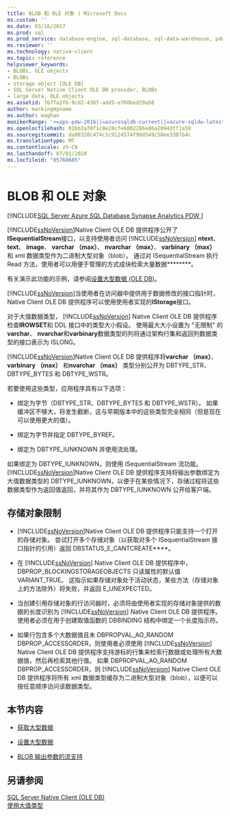 ```yaml
---
title: BLOB 和 OLE 对象 | Microsoft Docs
ms.custom: ''
ms.date: 03/16/2017
ms.prod: sql
ms.prod_service: database-engine, sql-database, sql-data-warehouse, pdw
ms.reviewer: ''
ms.technology: native-client
ms.topic: reference
helpviewer_keywords:
- BLOBs, OLE objects
- BLOBs
- storage object [OLE DB]
- SQL Server Native Client OLE DB provider, BLOBs
- large data, OLE objects
ms.assetid: 767fa2f6-9cd2-436f-add5-e760bed29a58
author: markingmyname
ms.author: maghan
monikerRange: '>=aps-pdw-2016||=azuresqldb-current||=azure-sqldw-latest||>=sql-server-2016||=sqlallproducts-allversions||>=sql-server-linux-2017||=azuresqldb-mi-current'
ms.openlocfilehash: 01bb3af0f1c8e28cfe6002286ed6a2094dff1a50
ms.sourcegitcommit: da88320c474c1c9124574f90d549c50ee3387b4c
ms.translationtype: MT
ms.contentlocale: zh-CN
ms.lasthandoff: 07/01/2020
ms.locfileid: "85760605"
---
```

# <a name="blobs-and-ole-objects"></a>BLOB 和 OLE 对象
[!INCLUDE[SQL Server Azure SQL Database Synapse Analytics PDW ](../../includes/applies-to-version/sql-asdb-asdbmi-asdw-pdw.md)]

  [!INCLUDE[ssNoVersion](../../includes/ssnoversion-md.md)]Native Client OLE DB 提供程序公开了**ISequentialStream**接口，以支持使用者访问 [!INCLUDE[ssNoVersion](../../includes/ssnoversion-md.md)] **ntext**、 **text**、 **image**、 **varchar （max）**、 **nvarchar （max）**、 **varbinary （max）** 和 xml 数据类型作为二进制大型对象（blob）。 通过对 ISequentialStream 执行 Read 方法，使用者可以用便于管理的方式成块检索大量数据********。  
  
 有关演示此功能的示例，请参阅[设置大型数据 (OLE DB)](../../relational-databases/native-client-ole-db-how-to/set-large-data-ole-db.md)。  
  
 [!INCLUDE[ssNoVersion](../../includes/ssnoversion-md.md)]当使用者在访问器中提供用于数据修改的接口指针时，Native Client OLE DB 提供程序可以使用使用者实现的**IStorage**接口。  
  
 对于大值数据类型， [!INCLUDE[ssNoVersion](../../includes/ssnoversion-md.md)] Native Client OLE DB 提供程序检查**IROWSET**和 DDL 接口中的类型大小假设。 使用最大大小设置为 "无限制" 的**varchar**、 **nvarchar**和**varbinary**数据类型的列将通过架构行集和返回列数据类型的接口表示为 ISLONG。  
  
 [!INCLUDE[ssNoVersion](../../includes/ssnoversion-md.md)]Native Client OLE DB 提供程序将**varchar （max）**、 **varbinary （max）** 和**nvarchar （max）** 类型分别公开为 DBTYPE_STR、DBTYPE_BYTES 和 DBTYPE_WSTR。  
  
 若要使用这些类型，应用程序具有以下选项：  
  
-   绑定为字节（DBTYPE_STR、DBTYPE_BYTES 和 DBTYPE_WSTR）。 如果缓冲区不够大，将发生截断，这与早期版本中的这些类型完全相同（但是现在可以使用更大的值）。  
  
-   绑定为字节并指定 DBTYPE_BYREF。  
  
-   绑定为 DBTYPE_IUNKNOWN 并使用流处理。  
  
 如果绑定为 DBTYPE_IUNKNOWN，则使用 ISequentialStream 流功能。 [!INCLUDE[ssNoVersion](../../includes/ssnoversion-md.md)]Native Client OLE DB 提供程序支持将输出参数绑定为大值数据类型的 DBTYPE_IUNKNOWN，以便于在某些情况下，存储过程将这些数据类型作为返回值返回，并将其作为 DBTYPE_IUNKNOWN 公开给客户端。  
  
## <a name="storage-object-limitations"></a>存储对象限制  
  
-   [!INCLUDE[ssNoVersion](../../includes/ssnoversion-md.md)]Native Client OLE DB 提供程序只能支持一个打开的存储对象。 尝试打开多个存储对象（以获取对多个 ISequentialStream 接口指针的引用）返回 DBSTATUS_E_CANTCREATE****。  
  
-   在 [!INCLUDE[ssNoVersion](../../includes/ssnoversion-md.md)] Native Client OLE DB 提供程序中，DBPROP_BLOCKINGSTORAGEOBJECTS 只读属性的默认值 VARIANT_TRUE。 这指示如果存储对象处于活动状态，某些方法（存储对象上的方法除外）将失败，并返回 E_UNEXPECTED。  
  
-   当创建引用存储对象的行访问器时，必须将由使用者实现的存储对象提供的数据的长度识别为 [!INCLUDE[ssNoVersion](../../includes/ssnoversion-md.md)] Native Client OLE DB 提供程序。 使用者必须在用于创建取值函数的 DBBINDING 结构中绑定一个长度指示符。  
  
-   如果行包含多个大数据值且未 DBPROPVAL_AO_RANDOM DBPROP_ACCESSORDER，则使用者必须使用 [!INCLUDE[ssNoVersion](../../includes/ssnoversion-md.md)] Native Client OLE DB 提供程序支持游标的行集来检索行数据或处理所有大数据值，然后再检索其他行值。 如果 DBPROPVAL_AO_RANDOM DBPROP_ACCESSORDER，则 [!INCLUDE[ssNoVersion](../../includes/ssnoversion-md.md)] Native Client OLE DB 提供程序将所有 xml 数据类型缓存为二进制大型对象（blob），以便可以按任意顺序访问该数据类型。  
  
## <a name="in-this-section"></a>本节内容  
  
-   [获取大型数据](../../relational-databases/native-client-ole-db-blobs/getting-large-data.md)  
  
-   [设置大型数据](../../relational-databases/native-client-ole-db-blobs/setting-large-data.md)  
  
-   [BLOB 输出参数的流支持](../../relational-databases/native-client-ole-db-blobs/streaming-support-for-blob-output-parameters.md)  
  
## <a name="see-also"></a>另请参阅  
 [SQL Server Native Client &#40;OLE DB&#41;](../../relational-databases/native-client/ole-db/sql-server-native-client-ole-db.md)   
 [使用大值类型](../../relational-databases/native-client/features/using-large-value-types.md)  
  
  
